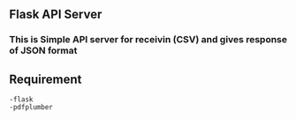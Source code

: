 ## Flask API Server
### This is Simple API server for receivin (CSV) and gives response of JSON format

## Requirement
    -flask
    -pdfplumber

